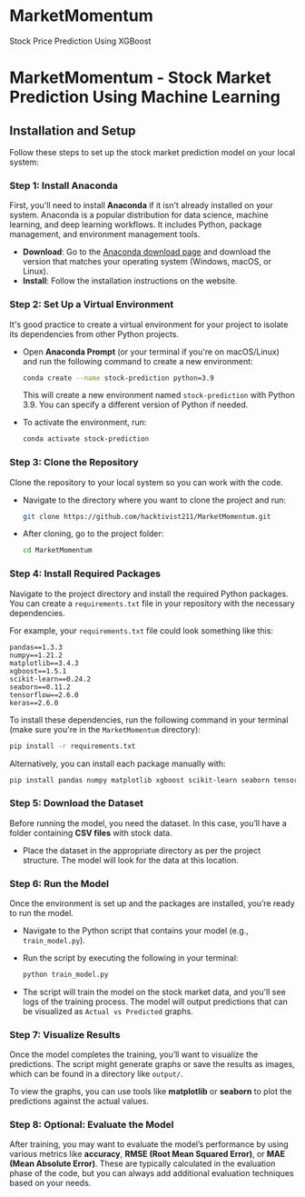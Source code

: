 # MarketMomentum
Stock Price Prediction Using XGBoost		

# MarketMomentum - Stock Market Prediction Using Machine Learning

## Installation and Setup

Follow these steps to set up the stock market prediction model on your local system:

### Step 1: Install Anaconda

First, you'll need to install **Anaconda** if it isn't already installed on your system. Anaconda is a popular distribution for data science, machine learning, and deep learning workflows. It includes Python, package management, and environment management tools.

- **Download**: Go to the [Anaconda download page](https://www.anaconda.com/products/individual) and download the version that matches your operating system (Windows, macOS, or Linux).
- **Install**: Follow the installation instructions on the website.

### Step 2: Set Up a Virtual Environment

It's good practice to create a virtual environment for your project to isolate its dependencies from other Python projects.

- Open **Anaconda Prompt** (or your terminal if you're on macOS/Linux) and run the following command to create a new environment:
  
  ```bash
  conda create --name stock-prediction python=3.9
  ```

  This will create a new environment named `stock-prediction` with Python 3.9. You can specify a different version of Python if needed.

- To activate the environment, run:
  
  ```bash
  conda activate stock-prediction
  ```

### Step 3: Clone the Repository

Clone the repository to your local system so you can work with the code.

- Navigate to the directory where you want to clone the project and run:
  
  ```bash
  git clone https://github.com/hacktivist211/MarketMomentum.git
  ```

- After cloning, go to the project folder:

  ```bash
  cd MarketMomentum
  ```

### Step 4: Install Required Packages

Navigate to the project directory and install the required Python packages. You can create a `requirements.txt` file in your repository with the necessary dependencies.

For example, your `requirements.txt` file could look something like this:

```
pandas==1.3.3
numpy==1.21.2
matplotlib==3.4.3
xgboost==1.5.1
scikit-learn==0.24.2
seaborn==0.11.2
tensorflow==2.6.0
keras==2.6.0
```

To install these dependencies, run the following command in your terminal (make sure you're in the `MarketMomentum` directory):

```bash
pip install -r requirements.txt
```

Alternatively, you can install each package manually with:

```bash
pip install pandas numpy matplotlib xgboost scikit-learn seaborn tensorflow keras
```

### Step 5: Download the Dataset

Before running the model, you need the dataset. In this case, you’ll have a folder containing **CSV files** with stock data. 

- Place the dataset in the appropriate directory as per the project structure. The model will look for the data at this location.

### Step 6: Run the Model

Once the environment is set up and the packages are installed, you’re ready to run the model.

- Navigate to the Python script that contains your model (e.g., `train_model.py`).
- Run the script by executing the following in your terminal:

  ```bash
  python train_model.py
  ```

- The script will train the model on the stock market data, and you'll see logs of the training process. The model will output predictions that can be visualized as `Actual vs Predicted` graphs.

### Step 7: Visualize Results

Once the model completes the training, you’ll want to visualize the predictions. The script might generate graphs or save the results as images, which can be found in a directory like `output/`.

To view the graphs, you can use tools like **matplotlib** or **seaborn** to plot the predictions against the actual values.

### Step 8: Optional: Evaluate the Model

After training, you may want to evaluate the model’s performance by using various metrics like **accuracy**, **RMSE (Root Mean Squared Error)**, or **MAE (Mean Absolute Error)**. These are typically calculated in the evaluation phase of the code, but you can always add additional evaluation techniques based on your needs.
